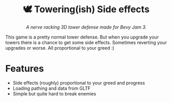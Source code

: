
<div align="center">

# 🕊️ Towering(ish) Side effects
*A nerve racking 3D tower defense made for Bevy Jam 3.*

</div>

This game is a pretty normal tower defense. But when you upgrade your towers there is a chance to get some side effects. Sometimes reverting your upgrades or worse. 
All proportional to your greed :)

# Features
- Side effects (roughly) proportional to your greed and progress
- Loading pathing and data from GLTF
- Simple but quite hard to break enemies
